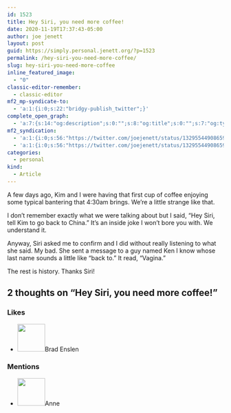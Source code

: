 ```yaml
---
id: 1523
title: Hey Siri, you need more coffee!
date: 2020-11-19T17:37:43-05:00
author: joe jenett
layout: post
guid: https://simply.personal.jenett.org/?p=1523
permalink: /hey-siri-you-need-more-coffee/
slug: hey-siri-you-need-more-coffee
inline_featured_image:
  - "0"
classic-editor-remember:
  - classic-editor
mf2_mp-syndicate-to:
  - 'a:1:{i:0;s:22:"bridgy-publish_twitter";}'
complete_open_graph:
  - 'a:7:{s:14:"og:description";s:0:"";s:8:"og:title";s:0:"";s:7:"og:type";s:0:"";s:12:"twitter:card";s:7:"summary";s:15:"twitter:creator";s:0:"";s:19:"twitter:description";s:0:"";s:8:"og:image";s:0:"";}'
mf2_syndication:
  - 'a:1:{i:0;s:56:"https://twitter.com/joejenett/status/1329554490865946624";}'
  - 'a:1:{i:0;s:56:"https://twitter.com/joejenett/status/1329554490865946624";}'
categories:
  - personal
kind:
  - Article
---
```

A few days ago, Kim and I were having that first cup of coffee enjoying some typical bantering that 4:30am brings. We’re a little strange like that.

I don’t remember exactly what we were talking about but I said, “Hey Siri, tell Kim to go back to China.” It’s an inside joke I won’t bore you with. We understand it.

Anyway, Siri asked me to confirm and I did without really listening to what she said. My bad. She sent a message to a guy named Ken I know whose last name sounds a little like “back to.” It read, “Vagina.”

The rest is history. Thanks Siri!
<img src="/images/simply-b.png" alt="" style="display:none;" />
<a href="https://brid.gy/publish/twitter"></a>
<data class="p-bridgy-omit-link" value="false"></data>
<h2 id="comments-title">2 thoughts on “<span>Hey Siri, you need more coffee!</span>”		</h2>


<ol class="commentlist">
</ol>
<div class="likes">
<h3>Likes</h3>
<ul class="mention-list linkback-like"><li class="webmention even thread-even depth-1 linkback-like-single u-like h-cite h-entry p-comment comment" id="comment-299">
<span class="p-author h-card"><a class="u-url" title="Brad Enslen liked this article on twitter.com." href="https://twitter.com/bradenslen"><img alt="" src="https://pbs.twimg.com/profile_images/84617460/mo128.gif" srcset="https://pbs.twimg.com/profile_images/84617460/mo128.gif 2x" class="avatar avatar-64 photo avatar-default local-avatar u-photo" itemprop="image" loading="lazy" width="64" height="64"></a><span class="hide-name p-name">Brad Enslen</span></span><a class="u-url __mPS2id" href="https://twitter.com/joejenett/status/1329554490865946624#favorited-by-22272829"></a>
</li></ul>
</div>
<div class="mentions">
<h3>Mentions</h3>
<ul class="mention-list linkback-mention"><li class="webmention odd alt thread-odd thread-alt depth-1 linkback-mention-single u-mention h-cite h-entry p-comment comment" id="comment-311">
<span class="p-author h-card"><a class="u-url" title="" href="https://twitter.com/AnneMathewson"><img alt="" src="https://pbs.twimg.com/profile_images/1183151730109878272/rC6u3RvV.jpg" srcset="https://pbs.twimg.com/profile_images/1183151730109878272/rC6u3RvV.jpg 2x" class="avatar avatar-64 photo avatar-default local-avatar u-photo" itemprop="image" loading="lazy" width="64" height="64"></a><span class="hide-name p-name">Anne</span></span><a class="u-url" href="https://twitter.com/AnneMathewson/status/1337893241186750465"></a>
</li></ul></div>